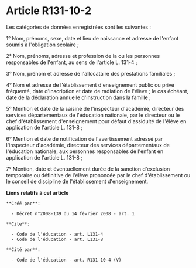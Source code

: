 # Article R131-10-2

Les catégories de données enregistrées sont les suivantes : 

1° Nom, prénoms, sexe, date et lieu de naissance et adresse de l'enfant soumis à l'obligation scolaire ; 

2° Nom, prénoms, adresse et profession de la ou les personnes responsables de l'enfant, au sens de l'article L. 131-4 ; 

3° Nom, prénom et adresse de l'allocataire des prestations familiales ; 

4° Nom et adresse de l'établissement d'enseignement public ou privé fréquenté, date d'inscription et date de radiation de
l'élève ; le cas échéant, date de la déclaration annuelle d'instruction dans la famille ; 

5° Mention et date de la saisine de l'inspecteur d'académie, directeur des services départementaux de l'éducation nationale,
par le directeur ou le chef d'établissement d'enseignement pour défaut d'assiduité de l'élève en application de l'article L.
131-8 ; 

6° Mention et date de notification de l'avertissement adressé par l'inspecteur d'académie, directeur des services
départementaux de l'éducation nationale, aux personnes responsables de l'enfant en application de l'article L. 131-8 ; 

7° Mention, date et éventuellement durée de la sanction d'exclusion temporaire ou définitive de l'élève prononcée par le chef
d'établissement ou le conseil de discipline de l'établissement d'enseignement.

**Liens relatifs à cet article**

	**Créé par**:

	  - Décret n°2008-139 du 14 février 2008 - art. 1

	**Cite**:

	  - Code de l'éducation - art. L131-4
	  - Code de l'éducation - art. L131-8

	**Cité par**:

	  - Code de l'éducation - art. R131-10-4 (V)
